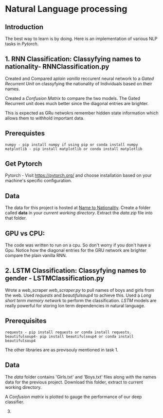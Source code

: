 # Natural Language processing

## Introduction 

The best way to learn is by doing. Here is an implementation of various NLP tasks in *Pytorch*. 

## 1. RNN Classification: Classyfying names to nationality- RNNClassification.py

Created and Compared a*plain vanilla* reccurent neural network to a *Gated Recurrent Unit* on classyfying
the nationality of Individuals based on their names. 

Created a *Confusion Matrix* to compare the two models. The Gated Recurrent unit does much better since the diagonal entries are brighter.

This is expected as GRu netwokrs remember hidden state information which allows them to withhold important data.

## Prerequistes 

```
numpy - pip install numpy if using pip or conda install numpy 
matplotlib - pip install matplotlib or conda install matplotlib
```
## Get Pytorch

Pytorch - Visit <https://pytorch.org/> and choose installation based on your machine's specific configuration.

## Data

The data for this project is hosted at [Name to Nationality](https://download.pytorch.org/tutorial/data.zip).
Create a folder called **data** in your *current working directory*. 
Extract the *data.zip* file into that folder. 

## GPU vs CPU:

The code was written to run on a cpu. So don't worry if you don't have a Gpu. 
Notice how the diagonal entries for the GRU network are brighter compare the plain vanilla RNN.

## 2. LSTM Classification: Classyfying names to gender - LSTMClassification.py

Wrote a web_scraper *web_scraper.py* to pull names of boys and girls from the web. Used *requests* and *beautifulsoup4* to achieve this.
Used a *Long short term memory network* to perform the classification. *LSTM* models are really powerful for storing lon term dependencies in natural language. 

## Prerequisites 

```
requests - pip install requests or conda install requests.
beautifulsoup4- pip install beautifulsoup4 or conda install beautifulsoup4
```
The other libraries are as previsouly mentioned in task 1. 

## Data

The *data* folder contains 'Girls.txt' and 'Boys.txt' files along with the names data for the previous project. Download this folder, extract to current working directory. 

A *Confusion matrix* is plotted to gauge the performance of our deep classifier.

3. 
